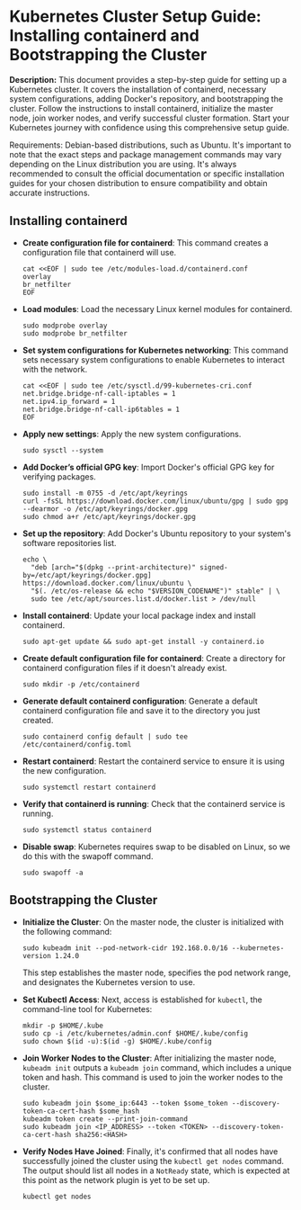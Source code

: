 # Kubernetes Cluster Setup Guide: Installing containerd and Bootstrapping the Cluster

**Description:**  This document provides a step-by-step guide for setting up a Kubernetes cluster. It covers the installation of containerd, necessary system configurations, adding Docker's repository, and bootstrapping the cluster. Follow the instructions to install containerd, initialize the master node, join worker nodes, and verify successful cluster formation. Start your Kubernetes journey with confidence using this comprehensive setup guide. 

Requirements: Debian-based distributions, such as Ubuntu. It's important to note that the exact steps and package management commands may vary depending on the Linux distribution you are using. It's always recommended to consult the official documentation or specific installation guides for your chosen distribution to ensure compatibility and obtain accurate instructions.

## Installing containerd

- **Create configuration file for containerd**: This command creates a configuration file that containerd will use.
    ```
    cat <<EOF | sudo tee /etc/modules-load.d/containerd.conf
    overlay
    br_netfilter
    EOF
    ```

- **Load modules**: Load the necessary Linux kernel modules for containerd.
    ```
    sudo modprobe overlay
    sudo modprobe br_netfilter
    ```

- **Set system configurations for Kubernetes networking**: This command sets necessary system configurations to enable Kubernetes to interact with the network.
    ```
    cat <<EOF | sudo tee /etc/sysctl.d/99-kubernetes-cri.conf
    net.bridge.bridge-nf-call-iptables = 1
    net.ipv4.ip_forward = 1
    net.bridge.bridge-nf-call-ip6tables = 1
    EOF
    ```

- **Apply new settings**: Apply the new system configurations.
    ```
    sudo sysctl --system
    ```

- **Add Docker’s official GPG key**: Import Docker's official GPG key for verifying packages.
    ```
    sudo install -m 0755 -d /etc/apt/keyrings
    curl -fsSL https://download.docker.com/linux/ubuntu/gpg | sudo gpg --dearmor -o /etc/apt/keyrings/docker.gpg
    sudo chmod a+r /etc/apt/keyrings/docker.gpg
    ```

- **Set up the repository**: Add Docker's Ubuntu repository to your system's software repositories list.
    ```
    echo \
      "deb [arch="$(dpkg --print-architecture)" signed-by=/etc/apt/keyrings/docker.gpg] https://download.docker.com/linux/ubuntu \
      "$(. /etc/os-release && echo "$VERSION_CODENAME")" stable" | \
      sudo tee /etc/apt/sources.list.d/docker.list > /dev/null
    ```

- **Install containerd**: Update your local package index and install containerd.
    ```
    sudo apt-get update && sudo apt-get install -y containerd.io
    ```

- **Create default configuration file for containerd**: Create a directory for containerd configuration files if it doesn't already exist.
    ```
    sudo mkdir -p /etc/containerd
    ```

- **Generate default containerd configuration**: Generate a default containerd configuration file and save it to the directory you just created.
    ```
    sudo containerd config default | sudo tee /etc/containerd/config.toml
    ```

- **Restart containerd**: Restart the containerd service to ensure it is using the new configuration.
    ```
    sudo systemctl restart containerd
    ```

- **Verify that containerd is running**: Check that the containerd service is running.
    ```
    sudo systemctl status containerd
    ```

- **Disable swap**: Kubernetes requires swap to be disabled on Linux, so we do this with the swapoff command.
    ```
    sudo swapoff -a
    ```
    
## Bootstrapping the Cluster
- **Initialize the Cluster**: On the master node, the cluster is initialized with the following command:
    ```
    sudo kubeadm init --pod-network-cidr 192.168.0.0/16 --kubernetes-version 1.24.0
    ```
    This step establishes the master node, specifies the pod network range, and designates the Kubernetes version to use.

- **Set Kubectl Access**: Next, access is established for `kubectl`, the command-line tool for Kubernetes:
    ```
    mkdir -p $HOME/.kube
    sudo cp -i /etc/kubernetes/admin.conf $HOME/.kube/config
    sudo chown $(id -u):$(id -g) $HOME/.kube/config
    ```
- **Join Worker Nodes to the Cluster**: After initializing the master node, `kubeadm init` outputs a `kubeadm join` command, which includes a unique token and hash. This command is used to join the worker nodes to the cluster.
    ```
    sudo kubeadm join $some_ip:6443 --token $some_token --discovery-token-ca-cert-hash $some_hash
    kubeadm token create --print-join-command
    sudo kubeadm join <IP_ADDRESS> --token <TOKEN> --discovery-token-ca-cert-hash sha256:<HASH>
    ```

- **Verify Nodes Have Joined**: Finally, it's confirmed that all nodes have successfully joined the cluster using the `kubectl get nodes` command. The output should list all nodes in a `NotReady` state, which is expected at this point as the network plugin is yet to be set up.
    ```
    kubectl get nodes
    ```
